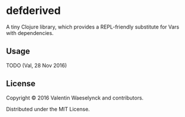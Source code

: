 # defderived

A tiny Clojure library, which provides a REPL-friendly substitute for Vars with dependencies.

## Usage

TODO (Val, 28 Nov 2016)

## License

Copyright © 2016 Valentin Waeselynck and contributors.

Distributed under the MIT License.
